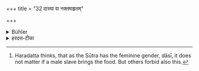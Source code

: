 +++
title = "32 दास्या वा नक्तमाहृतम्"

+++

<details><summary>Bühler</summary>

32. Nor what has been brought at night by a female slave. [^17] 


[^17]:  Haradatta thinks, that as the Sūtra has the feminine gender, dāsī, it does not matter if a male slave brings the food. But others forbid also this.
</details>

<details><summary>हरदत्त-टीका</summary>

## सूत्रम्
दास्या वा नक्तम् आहृतम् ॥ ३२ ॥  
### टिप्पनी
दास्या रात्राव् आहृतम् अभोज्यम् । स्त्रीलिङ्गनिर्देशात् दासेनाऽऽहृते न दोषः। अन्ये लिङ्गमविवक्षितं मन्यन्ते । 'नक्त'मिति वचनाद् दिवा न दोषः ॥ ३२ ॥
</details>
